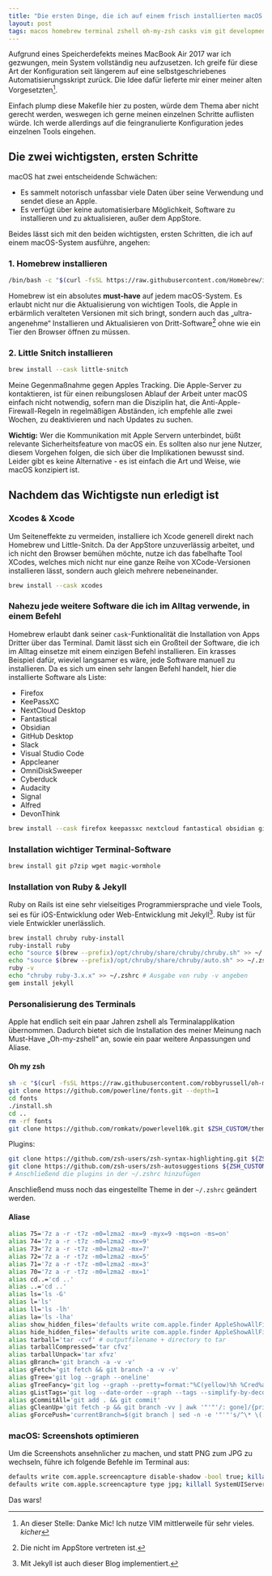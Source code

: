 ```yaml
---
title: "Die ersten Dinge, die ich auf einem frisch installierten macOS einrichte"
layout: post
tags: macos homebrew terminal zshell oh-my-zsh casks vim git development
---
```


Aufgrund eines Speicherdefekts meines MacBook Air 2017 war ich gezwungen, mein System vollständig neu aufzusetzen. Ich greife für diese Art der Konfiguration seit längerem auf eine selbstgeschriebenes Automatisierungsskript zurück. Die Idee dafür lieferte mir einer meiner alten Vorgesetzten[^1].

Einfach plump diese Makefile hier zu posten, würde dem Thema aber nicht gerecht werden, weswegen ich gerne meinen einzelnen Schritte auflisten würde. Ich werde allerdings auf die feingranulierte Konfiguration jedes einzelnen Tools eingehen.

## Die zwei wichtigsten, ersten Schritte

macOS hat zwei entscheidende Schwächen:

- Es sammelt notorisch unfassbar viele Daten über seine Verwendung und sendet diese an Apple.
- Es verfügt über keine automatisierbare Möglichkeit, Software zu installieren und zu aktualisieren, außer dem AppStore.

Beides lässt sich mit den beiden wichtigsten, ersten Schritten, die ich auf einem macOS-System ausführe, angehen:

### 1. Homebrew installieren

```bash
/bin/bash -c "$(curl -fsSL https://raw.githubusercontent.com/Homebrew/install/HEAD/install.sh)"
```

Homebrew ist ein absolutes **must-have** auf jedem macOS-System. Es erlaubt nicht nur die Aktualisierung von wichtigen Tools, die Apple in erbärmlich veralteten Versionen mit sich bringt, sondern auch das „ultra-angenehme“ Installieren und Aktualisieren von Dritt-Software[^3] ohne wie ein Tier den Browser öffnen zu müssen.

### 2. Little Snitch installieren

```bash
brew install --cask little-snitch
```

Meine Gegenmaßnahme gegen Apples Tracking. Die Apple-Server zu kontaktieren, ist für einen reibungslosen Ablauf der Arbeit unter macOS einfach nicht notwendig, sofern man die Disziplin hat, die Anti-Apple-Firewall-Regeln in regelmäßigen Abständen, ich empfehle alle zwei Wochen, zu deaktivieren und nach Updates zu suchen.

**Wichtig:** Wer die Kommunikation mit Apple Servern unterbindet, büßt relevante Sicherheitsfeature von macOS ein. Es sollten also nur jene Nutzer, diesem Vorgehen folgen, die sich über die Implikationen bewusst sind. Leider gibt es keine Alternative - es ist einfach die Art und Weise, wie macOS konzipiert ist.

## Nachdem das Wichtigste nun erledigt ist

### Xcodes & Xcode

Um Seiteneffekte zu vermeiden, installiere ich Xcode generell direkt nach Homebrew und Little-Snitch. Da der AppStore unzuverlässig arbeitet, und ich nicht den Browser bemühen möchte, nutze ich das fabelhafte Tool XCodes, welches mich nicht nur eine ganze Reihe von XCode-Versionen installieren lässt, sondern auch gleich mehrere nebeneinander.

```bash
brew install --cask xcodes
```

### Nahezu jede weitere Software die ich im Alltag verwende, in einem Befehl

Homebrew erlaubt dank seiner `cask`-Funktionalität die Installation von Apps Dritter über das Terminal. Damit lässt sich ein Großteil der Software, die ich im Alltag einsetze mit einem einzigen Befehl installieren. Ein krasses Beispiel dafür, wieviel langsamer es wäre, jede Software manuell zu installieren. Da es sich um einen sehr langen Befehl handelt, hier die installierte Software als Liste:

- Firefox
- KeePassXC
- NextCloud Desktop
- Fantastical
- Obsidian
- GitHub Desktop
- Slack
- Visual Studio Code
- Appcleaner
- OmniDiskSweeper
- Cyberduck
- Audacity
- Signal
- Alfred
- DevonThink

```bash
brew install --cask firefox keepassxc nextcloud fantastical obsidian github devonthink slack visual-studio-code appcleaner omnidisksweeper cyberduck audacity signal alfred
```

### Installation wichtiger Terminal-Software

```bash
brew install git p7zip wget magic-wormhole
```

### Installation von Ruby & Jekyll

Ruby on Rails ist eine sehr vielseitiges Programmiersprache und viele Tools, sei es für iOS-Entwicklung oder Web-Entwicklung mit Jekyll[^4]. Ruby ist für viele Entwickler unerlässlich.

```bash
brew install chruby ruby-install
ruby-install ruby
echo "source $(brew --prefix)/opt/chruby/share/chruby/chruby.sh" >> ~/.zshrc
echo "source $(brew --prefix)/opt/chruby/share/chruby/auto.sh" >> ~/.zshrc
ruby -v
echo "chruby ruby-3.x.x" >> ~/.zshrc # Ausgabe von ruby -v angeben
gem install jekyll
```

### Personalisierung des Terminals

Apple hat endlich seit ein paar Jahren zshell als Terminalapplikation übernommen. Dadurch bietet sich die Installation des meiner Meinung nach Must-Have „Oh-my-zshell“ an, sowie ein paar weitere Anpassungen und Aliase.

#### Oh my zsh

```bash
sh -c "$(curl -fsSL https://raw.githubusercontent.com/robbyrussell/oh-my-zsh/master/tools/install.sh)"
git clone https://github.com/powerline/fonts.git --depth=1
cd fonts
./install.sh
cd ..
rm -rf fonts
git clone https://github.com/romkatv/powerlevel10k.git $ZSH_CUSTOM/themes/powerlevel10k
```

Plugins:

```bash
git clone https://github.com/zsh-users/zsh-syntax-highlighting.git ${ZSH_CUSTOM:-~/.oh-my-zsh/custom}/plugins/zsh-syntax-highlighting
git clone https://github.com/zsh-users/zsh-autosuggestions ${ZSH_CUSTOM:-~/.oh-my-zsh/custom}/plugins/zsh-autosuggestions
# Anschließend die plugins in der ~/.zshrc hinzufügen
```

Anschließend muss noch das eingestellte Theme in der `~/.zshrc` geändert werden.

#### Aliase

```bash
alias 75='7z a -r -t7z -m0=lzma2 -mx=9 -myx=9 -mqs=on -ms=on'
alias 74='7z a -r -t7z -m0=lzma2 -mx=9'
alias 73='7z a -r -t7z -m0=lzma2 -mx=7'
alias 72='7z a -r -t7z -m0=lzma2 -mx=5'
alias 71='7z a -r -t7z -m0=lzma2 -mx=3'
alias 70='7z a -r -t7z -m0=lzma2 -mx=1'
alias cd..='cd ..'
alias ..='cd ..'
alias ls='ls -G'
alias l='ls'
alias ll='ls -lh'
alias la='ls -lha'
alias show_hidden_files='defaults write com.apple.finder AppleShowAllFiles YES && killall Finder'
alias hide_hidden_files='defaults write com.apple.finder AppleShowAllFiles NO && killall Finder'
alias tarball='tar -cvf' # outputfilename + directory to tar
alias tarballCompressed='tar cfvz'
alias tarballUnpack='tar xfvz'
alias gBranch='git branch -a -v -v'
alias gFetch='git fetch && git branch -a -v -v'
alias gTree='git log --graph --oneline'
alias gTreeFancy='git log --graph --pretty=format:"%C(yellow)%h %Cred%ad %Cblue%an %Cgreen%d %Creset%s" --date=short'
alias gListTags='git log --date-order --graph --tags --simplify-by-decoration --pretty=format:"%ai %h %d"'
alias gCommitAll='git add . && git commit'
alias gCleanUp='git fetch -p && git branch -vv | awk '"'"'/: gone]/{print $1}'"'"' | xargs git branch -d'
alias gForcePush='currentBranch=$(git branch | sed -n -e '"'"'s/^\* \(.*\)/\1/p'"'"') && echo "$currentBranch will be forced pushed to origin" && git push -f origin $currentBranch'
```

### macOS: Screenshots optimieren

Um die Screenshots ansehnlicher zu machen, und statt PNG zum JPG zu wechseln, führe ich folgende Befehle im Terminal aus:

```bash
defaults write com.apple.screencapture disable-shadow -bool true; killall SystemUIServer
defaults write com.apple.screencapture type jpg; killall SystemUIServer 
```

Das wars!

[^1]: An dieser Stelle: Danke Mic! Ich nutze VIM mittlerweile für sehr vieles. *kicher*
[^2]: Also eine Firewall, die Verbindungen nach außen kappen kann.
[^3]: Die nicht im AppStore vertreten ist.
[^4]: Mit Jekyll ist auch dieser Blog implementiert.
